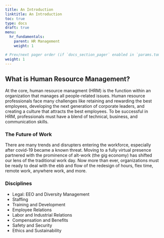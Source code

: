 ```yaml
---
title: An Introduction
linktitle: An Introduction
toc: true
type: docs
draft: true
menu:
  hr_fundamentals:
    parent: HR Management
    weight: 1

# Prev/next pager order (if `docs_section_pager` enabled in `params.toml`)
weight: 1
---
```


## What is Human Resource Management?

At the core, human resource managment (HRM) is the function within an organization that manages all people-related issues. Human resource professionals face many challenges like retaining and rewarding the best employees, developing the next generation of corporate leaders, and creating a culture that attracts the best employees. To be successful in HRM, professionals must have a blend of technical, business, and communication skills.

### The Future of Work

There are many trends and disrupters entering the workforce, especially after covid-19 became a known threat. Moving to a fully virtual presence partnered with the prominence of alt-work (the gig economy) has shifted our lens of the traditional work day. Now more than ever, organizations must be ready to deal with the ebb and flow of the redesign of hours, flex time, remote work, anywhere work, and more.

### Disciplines

- Legal: EEO and Diversity Management
- Staffing
- Training and Development
- Employee Relations
- Labor and Industrial Relations
- Compensation and Benefits
- Safety and Security
- Ethics and Sustainability
